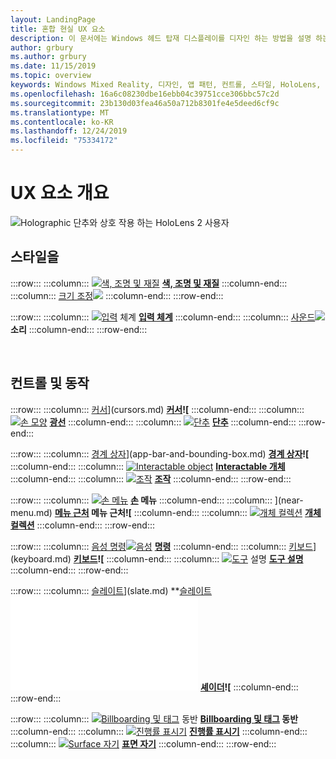 ```yaml
---
layout: LandingPage
title: 혼합 현실 UX 요소
description: 이 문서에는 Windows 헤드 탑재 디스플레이를 디자인 하는 방법을 설명 하는 항목 집합이 포함 되어 있습니다.
author: grbury
ms.author: grbury
ms.date: 11/15/2019
ms.topic: overview
keywords: Windows Mixed Reality, 디자인, 앱 패턴, 컨트롤, 스타일, HoloLens, 상호 작용, UX 요소, 동작, 빌딩 블록
ms.openlocfilehash: 16a6c08230dbe16ebb04c39751cce306bbc57c2d
ms.sourcegitcommit: 23b130d03fea46a50a712b8301fe4e5deed6cf9c
ms.translationtype: MT
ms.contentlocale: ko-KR
ms.lasthandoff: 12/24/2019
ms.locfileid: "75334172"
---
```

# <a name="ux-elements-overview"></a>UX 요소 개요

![Holographic 단추와 상호 작용 하는 HoloLens 2 사용자](images/06_AppPatterns.png)

## <a name="style"></a>스타일을

:::row:::
    :::column:::
       [![색, 조명 및 재질](images/640px-fragments.png)](color,-light-and-materials.md)  **[색, 조명 및 재질](color,-light-and-materials.md)**
    :::column-end:::
    :::column:::
       [크기 조정![](images/volvo-cars-microsoft-hololens-experience01-640px.png)](scale.md)  **[](scale.md)**
    :::column-end:::
:::row-end:::

:::row:::
    :::column:::
       [![입력](images/text_in_unity_viewingangle.png)](typography.md) 체계  **[입력 체계](typography.md)**
    :::column-end:::
    :::column:::
       [사운드![](images/spatialaudio.png)](spatial-sound.md)  **[](spatial-sound.md) 소리**
    :::column-end:::
:::row-end:::

<br>

## <a name="controls-and-behaviors"></a>컨트롤 및 동작

:::row:::
    :::column:::
       [커서](images/UX/UX_Hero_Cursor.jpg)](cursors.md)  **[커서](cursors.md)![**
    :::column-end:::
    :::column:::
       [![손 모양](images/UX/UX_Hero_HandRay.jpg)](point-and-commit.md)  **[광선](point-and-commit.md)**
    :::column-end:::
    :::column:::
       [![단추](images/UX/UX_Hero_Button.jpg)](button.md)  **[단추](button.md)**
    :::column-end:::
:::row-end:::

:::row:::
    :::column:::
       [경계 상자](images/UX/UX_Hero_BoundingBox.jpg)](app-bar-and-bounding-box.md)  **[경계 상자](app-bar-and-bounding-box.md)![**
    :::column-end:::
    :::column:::
       [![Interactable object](images/UX/UX_Hero_Interactable.jpg)](interactable-object.md)  **[Interactable 개체](interactable-object.md)**
    :::column-end:::
    :::column:::
       [![조작](images/UX/UX_Hero_Manipulation.jpg)](direct-manipulation.md)  **[조작](direct-manipulation.md)**
    :::column-end:::
:::row-end:::

:::row:::
    :::column:::
       [![손 메뉴](images/UX/UX_Hero_HandMenu.jpg)](hand-menu.md)  **[손](hand-menu.md) 메뉴**
    :::column-end:::
    :::column:::
       [](images/UX/UX_Hero_NearMenu.jpg)](near-menu.md)  **[메뉴 근처](near-menu.md) 메뉴 근처![**
    :::column-end:::
    :::column:::
       [![개체 컬렉션](images/UX/UX_Hero_ObjectCollection.jpg)](object-collection.md)  **[개체 컬렉션](object-collection.md)**
    :::column-end:::
:::row-end:::

:::row:::
    :::column:::
       [음성 명령![음성](images/UX/UX_Hero_VoiceCommand.jpg)](voice-input.md)  **[명령](voice-input.md)**
    :::column-end:::
    :::column:::
       [키보드](images/UX/UX_Hero_Keyboard.jpg)](keyboard.md)  **[키보드](keyboard.md)![**
    :::column-end:::
    :::column:::
       [![도구](images/UX/UX_Hero_Tooltip.jpg)](tooltip.md) 설명  **[도구 설명](tooltip.md)**
    :::column-end:::
:::row-end:::

:::row:::
    :::column:::
       [슬레이트](images/UX/UX_Hero_Slate.jpg)](slate.md)  **[슬레이트](slate.md)![**
    :::column-end:::
    :::column:::
       [![슬라이더](images/UX/UX_Hero_Slider.jpg)](slider.md)  **[슬라이더](slider.md)**
    :::column-end:::
    :::column:::
        [셰이더](images/UX/UX_Hero_StandardShader.jpg)](shader.md)  **[셰이더](shader.md)![**
    :::column-end:::
:::row-end:::

:::row:::
    :::column:::
        [![Billboarding 및 태그](images/UX/MRTK_TagAlong.gif)](billboarding-and-tag-along.md) 동반  **[Billboarding 및 태그](billboarding-and-tag-along.md) 동반**
    :::column-end:::
    :::column:::
       [![진행률 표시기](images/UX/MRTK_ProgressIndicator.gif)](progress.md)  **[진행률 표시기](progress.md)**
    :::column-end:::
    :::column:::
       [![Surface 자기](images/UX/MRTK_SurfaceMagnetism.gif)](surface-magnetism.md)  **[표면 자기](surface-magnetism.md)**
    :::column-end:::
:::row-end:::


<br>

<br>

